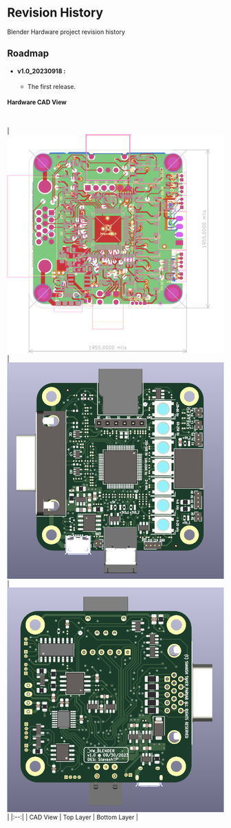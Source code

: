 # Revision History

Blender Hardware project revision history

## Roadmap

- #### __v1.0_20230918 :__ 
    - The first release.

#### Hardware CAD View

![]()

| ![_CADView_HW_v1.0](https://github.com/mend0z0/Blender/blob/main/Hardware/_Sub_HW_Blender/v1_20230918/Released%20Folder/v1.0%20-%2020230918/Media%20Content/Picture/_CADView_HW_Blender_v1.0.svg) | ![_CADView_HW_v1.0](https://github.com/mend0z0/Blender/blob/main/Hardware/_Sub_HW_Blender/v1_20230918/Released%20Folder/v1.0%20-%2020230918/Media%20Content/Picture/_3DView_Top_Blender_v1.0.png) | ![_CADView_HW_v1.0](https://github.com/mend0z0/Blender/blob/main/Hardware/_Sub_HW_Blender/v1_20230918/Released%20Folder/v1.0%20-%2020230918/Media%20Content/Picture/_3DView_Bottom_Blender_v1.0.png) |
|:--:| 
| CAD View | Top Layer | Bottom Layer |

